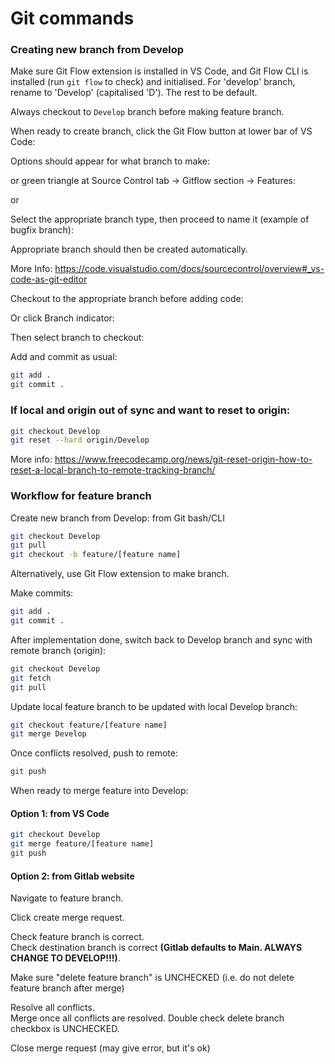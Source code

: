 # Git commands

### Creating new branch from Develop

Make sure Git Flow extension is installed in VS Code, and Git Flow CLI is installed (run `git flow` to check) and initialised. For 'develop' branch, rename to 'Develop' (capitalised 'D'). The rest to be default.

Always checkout to `Develop` branch before making feature branch.

When ready to create branch, click the Git Flow button at lower bar of VS Code:

Options should appear for what branch to make:

or green triangle at Source Control tab -> Gitflow section -> Features:

or

Select the appropriate branch type, then proceed to name it (example of bugfix branch):

Appropriate branch should then be created automatically.

More Info: <https://code.visualstudio.com/docs/sourcecontrol/overview#_vs-code-as-git-editor>

Checkout to the appropriate branch before adding code:

Or click Branch indicator:

Then select branch to checkout:

Add and commit as usual:

```bash
git add .
git commit .
```

### If local and origin out of sync and want to reset to origin:

```bash
git checkout Develop
git reset --hard origin/Develop
```

More info: <https://www.freecodecamp.org/news/git-reset-origin-how-to-reset-a-local-branch-to-remote-tracking-branch/>

### Workflow for feature branch

Create new branch from Develop: from Git bash/CLI

```bash
git checkout Develop
git pull
git checkout -b feature/[feature name]
```

Alternatively, use Git Flow extension to make branch.

Make commits:

```bash
git add .
git commit .
```

After implementation done, switch back to Develop branch and sync with remote branch (origin):

```bash
git checkout Develop
git fetch
git pull
```

Update local feature branch to be updated with local Develop branch:

```bash
git checkout feature/[feature name]
git merge Develop
```

Once conflicts resolved, push to remote:

```bash
git push
```

When ready to merge feature into Develop:

#### Option 1: from VS Code

```bash
git checkout Develop
git merge feature/[feature name]
git push
```

#### Option 2: from Gitlab website

Navigate to feature branch.  


Click create merge request.  


Check feature branch is correct.  
Check destination branch is correct **(Gitlab defaults to Main. ALWAYS CHANGE TO DEVELOP!!!)**.  


Make sure "delete feature branch" is UNCHECKED (i.e. do not delete feature branch after merge)  


Resolve all conflicts.  
Merge once all conflicts are resolved. Double check delete branch checkbox is UNCHECKED.  


Close merge request (may give error, but it's ok)
